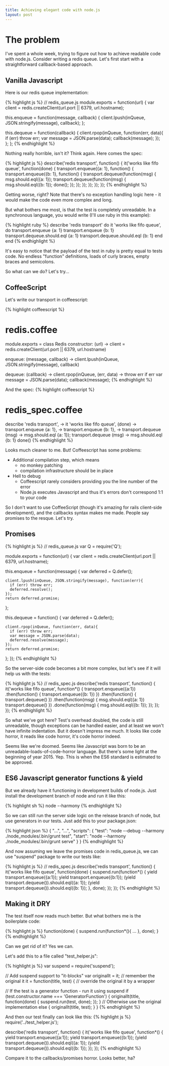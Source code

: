 ```yaml
---
title: Achieving elegant code with node.js
layout: post
---
```


# The problem

I've spent a whole week, trying to figure out how to achieve readable code with node.js. 
Consider writing a redis queue. Let's first start with a straightforward callback-based
approach.

## Vanilla Javascript
Here is our redis queue implementation:

{% highlight js %}
// redis_queue.js
module.exports = function(url) {
  var client = redis.createClient(url.port || 6379, url.hostname);

  this.enqueue = function(message, callback) {
    client.lpush(inQueue, JSON.stringify(message), callback);
  };

  this.dequeue = function(callback) {
    client.rpop(inQueue, function(err, data){
      if (err) throw err;
      var message = JSON.parse(data);
      callback(message);
    });
  };
};
{% endhighlight %}

Nothing really horrible, isn't it? Think again. Here comes the spec:

{% highlight js %}
describe('redis transport', function() {
  it('works like fifo queue', function(done) {
    transport.enqueue({a: 1}, function() {
      transport.enqueue({b: 1}, function() {
        transport.dequeue(function(msg) {
          msg.should.eql({a: 1});
          transport.dequeue(function(msg) {
            msg.should.eql({b: 1});
            done();
          });
        });
      });
    });
  });
});
{% endhighlight %}

Getting worse, right? Note that there's no exception handling logic here - it would make the code even more complex and long.

But what bothers me most, is that the test is completely unreadable. In a synchronous language,
you would write (I'll use ruby in this example):

{% highlight ruby %}
describe 'redis transport' do
  it 'works like fifo queue', do
    transport.enqueue {a: 1}
    transport.enqueue {b: 1}
    transport.dequeue.should.eql {a: 1}
    transport.dequeue.should.eql {b: 1}
  end 
end
{% endhighlight %}

It's easy to notice that the payload of the test in ruby is pretty equal to tests code. No endless "function" definitions, loads of curly braces, empty braces and semicolons.

So what can we do? Let's try...

## CoffeeScript
Let's write our transport in coffeescript:

{% highlight coffeescript %}
# redis.coffee
module.exports = class Redis
  constructor: (url) ->
    client = redis.createClient(url.port || 6379, url.hostname)

  enqueue: (message, callback) ->
    client.lpush(inQueue, JSON.stringify(message), callback)

  dequeue: (callback) ->
    client.rpop(inQueue, (err, data) ->
      throw err if err
      var message = JSON.parse(data);
      callback(message);
{% endhighlight %}

And the spec:
{% highlight coffeescript %}
# redis_spec.coffee
describe 'redis transport', ->
  it 'works like fifo queue', (done) ->
    transport.enqueue {a: 1}, ->
      transport.enqueue {b: 1}, ->
        transport.dequeue (msg) ->
          msg.should.eql {a: 1});
          transport.dequeue (msg) ->
            msg.should.eql {b: 1}
            done()
{% endhighlight %}

Looks much cleaner to me. But! Coffeescript has some problems:

- Additional compilation step, which means 
  - no monkey patching
  - compilation infrastructure should be in place
- Hell to debug
  - Coffeescript rarely considers providing you the line number of the error
  - Node.js executes Javascript and thus it's errors don't correspond 1:1 to your code

So I don't want to use CoffeeScript (though it's amazing for rails client-side development),
and the callbacks syntax makes me made. People say promises to the resque. Let's try.

## Promises

{% highlight js %}
// redis_queue.js
var Q = require('Q');

module.exports = function(url) {
  var client = redis.createClient(url.port || 6379, url.hostname);

  this.enqueue = function(message) {
    var deferred = Q.defer();

    client.lpush(inQueue, JSON.stringify(message), function(err){
      if (err) throw err;
      deferred.resolve();
    });
    return deferred.promise;
  };

  this.dequeue = function() {
    var deferred = Q.defer();

    client.rpop(inQueue, function(err, data){
      if (err) throw err;
      var message = JSON.parse(data);
      deferred.resolve(message);
    });
    return deferred.promise;
  };
});
{% endhighlight %}

So the server-side code becomes a bit more complex, but let's see if it will help us with the tests:

{% highlight js %}
// redis_spec.js
describe('redis transport', function() {
  it('works like fifo queue', function*() {
    transport.enqueue({a:1})
      .then(function() {
        transport.enqueue({b: 1})
      })
      .then(function() {
        transport.dequeue()
      })
      .then(function(msg) {
        msg.should.eql({a: 1})
        transport.dequeue()
      })
      .done(function(msg) {
        msg.should.eql({b: 1});
      });
  });
});
{% endhighlight %}

So what we've got here? Test's overhead doubled, the code is still unreadable, though 
exceptions can be handled easier, and at least we won't have infinite indentation.
But it doesn't impress me much. It looks like code horror, it reads like code horror, it's code horror indeed.

Seems like we're doomed. Seems like Javascript was born to be an unreadable-loads-of-code-horror language. But there's some light at the beginning of year 2015. Yep. This is when the
ES6 standard is estimated to be approved.

## ES6 Javascript generator functions & yield

But we already have it functioning in development builds of node.js. Just install the development branch of node and run it like this:

{% highlight sh %}
  node --harmony
{% endhighlight %}

So we can still run the server side logic on the release branch of node, but use generators in our tests.
Just add this to your package.json:

{% highlight json %}
{
  "...", "...",
  "scripts": {
    "test": "node --debug --harmony ./node_modules/.bin/grunt test",
    "start": "node --harmony ./node_modules/.bin/grunt serve"
  }
}
{% endhighlight %}

And now assuming we leave the promises code in redis_queue.js, we can use "suspend" package to write our tests like:

{% highlight js %}
// redis_spec.js
describe('redis transport', function() {
  it('works like fifo queue', function(done) {
    suspend.run(function*() {
      yield transport.enqueue({a:1});
      yield transport.enqueue({b:1});
      (yield transport.dequeue()).should.eql({a: 1});
      (yield transport.dequeue()).should.eql({b: 1});
    }, done);
  });
});
{% endhighlight %}

## Making it DRY

The test itself now reads much better. But what bothers me is the boilerplate code:

{% highlight js %}
function(done) {
  suspend.run(function*(){
    ...
  }, done);
}
{% endhighlight %}

Can we get rid of it? Yes we can.

Let's add this to a file called "test_helper.js":

{% highlight js %}
var suspend = require('suspend');

// Add suspend support to "it-blocks"
var originalIt = it;                  // remember the original it
it = function(title, test) {          // override the original it by a wrapper

  // If the test is a generator function - run it using suspend
  if (test.constructor.name === 'GeneratorFunction') {
    originalIt(title, function(done) {
      suspend.run(test, done);
    });
  }
  // Otherwise use the original implementation
  else {
    originalIt(title, test);
  }
}
{% endhighlight %}

And then our test finally can look like this: 
{% highlight js %}
require('../test_helper.js');

describe('redis transport', function() {
  it('works like fifo queue', function*() {
    yield transport.enqueue({a:1});
    yield transport.enqueue({b:1});
    (yield transport.dequeue()).should.eql({a: 1});
    (yield transport.dequeue()).should.eql({b: 1});
  });
});
{% endhighlight %}

Compare it to the callbacks/promises horror. Looks better, ha?
